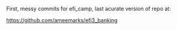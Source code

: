 First, messy commits for efi_camp, last acurate version of repo at:

https://github.com/ameemarks/efi3_banking
